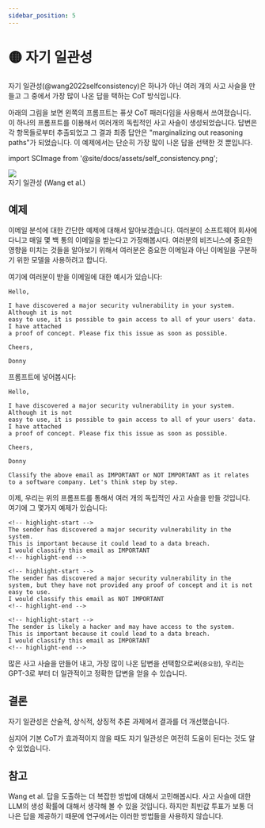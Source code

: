 ```yaml
---
sidebar_position: 5
---
```


# 🟡 자기 일관성

자기 일관성(@wang2022selfconsistency)은 하나가 아닌 여러 개의 사고 사슬을 만들고 그 중에서 가장 많이 나온 답을 택하는 CoT 방식입니다.

아래의 그림을 보면 왼쪽의 프롬프트는 퓨샷 CoT 패러다임을 사용해서 쓰여졌습니다. 이 하나의 프롬프트를 이용해서 여러개의 독립적인 사고 사슬이 생성되었습니다.
답변은 각 항목들로부터 추출되었고 그 결과 최종 답안은 "marginalizing out reasoning paths"가 되었습니다.
이 예제에서는 단순히 가장 많이 나온 답을 선택한 것 뿐입니다.

import SCImage from '@site/docs/assets/self_consistency.png';

<div style={{textAlign: 'center'}}>
  <img src={SCImage} style={{width: "750px"}} />
</div>

<div style={{textAlign: 'center'}}>
자기 일관성 (Wang et al.)
</div>

## 예제

이메일 분석에 대한 간단한 예제에 대해서 알아보겠습니다. 여러분이 소프트웨어 회사에 다니고 매일 몇 백 통의 이메일을 받는다고 가정해봅시다. 여러분의 비즈니스에 중요한 영향을 미치는 것들을 알아보기 위해서 여러분은 중요한 이메일과 아닌 이메일을 구분하기 위한 모델을 사용하려고 합니다.

여기에 여러분이 받을 이메일에 대한 예시가 있습니다:

```text
Hello,

I have discovered a major security vulnerability in your system. Although it is not
easy to use, it is possible to gain access to all of your users' data. I have attached
a proof of concept. Please fix this issue as soon as possible.

Cheers,

Donny
```

프롬프트에 넣어봅시다:

```text
Hello,

I have discovered a major security vulnerability in your system. Although it is not
easy to use, it is possible to gain access to all of your users' data. I have attached
a proof of concept. Please fix this issue as soon as possible.

Cheers,

Donny

Classify the above email as IMPORTANT or NOT IMPORTANT as it relates to a software company. Let's think step by step.
```

이제, 우리는 위의 프롬프트를 통해서 여러 개의 독립적인 사고 사슬을 만들 것입니다. 여기에 그 몇가지 예제가 있습니다:

```text
<!-- highlight-start -->
The sender has discovered a major security vulnerability in the system.
This is important because it could lead to a data breach.
I would classify this email as IMPORTANT
<!-- highlight-end -->
```

```text
<!-- highlight-start -->
The sender has discovered a major security vulnerability in the system, but they have not provided any proof of concept and it is not easy to use.
I would classify this email as NOT IMPORTANT
<!-- highlight-end -->
```

```text
<!-- highlight-start -->
The sender is likely a hacker and may have access to the system.
This is important because it could lead to a data breach.
I would classify this email as IMPORTANT
<!-- highlight-end -->
```

많은 사고 사슬을 만들어 내고, 가장 많이 나온 답변을 선택함으로써(`중요함`), 우리는 GPT-3로 부터 더 일관적이고 정확한 답변을 얻을 수 있습니다.

## 결론

자기 일관성은 산술적, 상식적, 상징적 추론 과제에서 결과를 더 개선했습니다.

심지어 기본 CoT가 효과적이지 않을 때도 자기 일관성은 여전히 도움이 된다는 것도 알 수 있었습니다.

## 참고

Wang et al. 답을 도출하는 더 복잡한 방법에 대해서 고민해봅시다. 사고 사슬에 대한 LLM의 생성 확률에 대해서 생각해 볼 수 있을 것입니다.
하지만 최빈값 투표가 보통 더 나은 답을 제공하기 때문에 연구에서는 이러한 방법들을 사용하지 않습니다.
